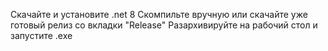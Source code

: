 Скачайте и установите .net 8
Скомпильте вручную или скачайте уже готовый релиз со вкладки "Release"
Разархивируйте на рабочий стол и запустите .exe
